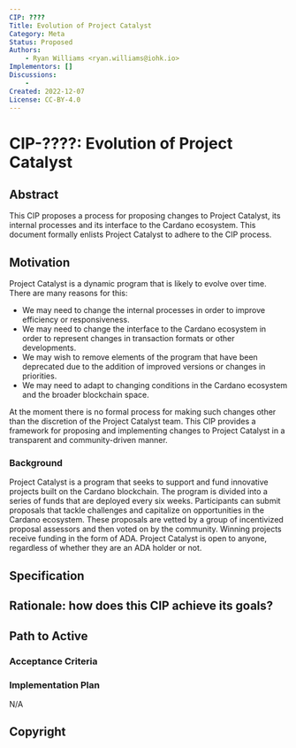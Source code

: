 ```yaml
---
CIP: ????
Title: Evolution of Project Catalyst
Category: Meta
Status: Proposed
Authors:
    - Ryan Williams <ryan.williams@iohk.io>
Implementors: []
Discussions:
    - 
Created: 2022-12-07
License: CC-BY-4.0
---
```


# CIP-????: Evolution of Project Catalyst

## Abstract
This CIP proposes a process for proposing changes to Project Catalyst, its internal processes and its interface to the Cardano ecosystem. This document formally enlists Project Catalyst to adhere to the CIP process. 

## Motivation
<!-- A clear explanation that introduces the reason for a proposal, its use cases and stakeholders. -->

Project Catalyst is a dynamic program that is likely to evolve over time. There are many reasons for this:

- We may need to change the internal processes in order to improve efficiency or responsiveness.
- We may need to change the interface to the Cardano ecosystem in order to represent changes in transaction formats or other developments.
- We may wish to remove elements of the program that have been deprecated due to the addition of improved versions or changes in priorities.
- We may need to adapt to changing conditions in the Cardano ecosystem and the broader blockchain space.

At the moment there is no formal process for making such changes other than the discretion of the Project Catalyst team. This CIP provides a framework for proposing and implementing changes to Project Catalyst in a transparent and community-driven manner.

### Background

Project Catalyst is a program that seeks to support and fund innovative projects built on the Cardano blockchain. The program is divided into a series of funds that are deployed every six weeks. Participants can submit proposals that tackle challenges and capitalize on opportunities in the Cardano ecosystem. These proposals are vetted by a group of incentivized proposal assessors and then voted on by the community. Winning projects receive funding in the form of ADA. Project Catalyst is open to anyone, regardless of whether they are an ADA holder or not.

## Specification
<!-- The technical specification should describe the proposed improvement in sufficient technical detail. In particular, it should provide enough information that an implementation can be performed solely on the basis of the design in the CIP. This is necessary to facilitate multiple, interoperable implementations. -->

## Rationale: how does this CIP achieve its goals?
<!-- The rationale fleshes out the specification by describing what motivated the design and what led to particular design decisions. It should describe alternate designs considered and related work. The rationale should provide evidence of consensus within the community and discuss significant objections or concerns raised during the discussion.

It must also explain how the proposal affects the backward compatibility of existing solutions when applicable. If the proposal responds to a CPS, the 'Rationale' section should explain how it addresses the CPS, and answer any questions that the CPS poses for potential solutions.
-->

## Path to Active

### Acceptance Criteria
<!-- Describes what are the acceptance criteria whereby a proposal becomes 'Active' -->

### Implementation Plan
<!-- A plan to meet those criteria. Or `N/A` if not applicable. -->
N/A

## Copyright
<!-- The CIP must be explicitly licensed under acceptable copyright terms. -->

[CC-BY-4.0]: https://creativecommons.org/licenses/by/4.0/legalcode
[Apache-2.0]: http://www.apache.org/licenses/LICENSE-2.0